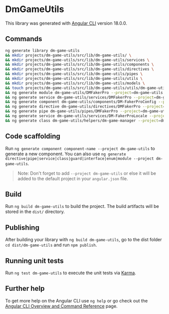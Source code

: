 # DmGameUtils

This library was generated with [Angular CLI](https://github.com/angular/angular-cli) version 18.0.0.

## Commands

```bash
ng generate library dm-game-utils
&& mkdir projects/dm-game-utils/src/lib/dm-game-utils/ \
&& mkdir projects/dm-game-utils/src/lib/dm-game-utils/services \
&& mkdir projects/dm-game-utils/src/lib/dm-game-utils/components \
&& mkdir projects/dm-game-utils/src/lib/dm-game-utils/directives \
&& mkdir projects/dm-game-utils/src/lib/dm-game-utils/pipes \
&& mkdir projects/dm-game-utils/src/lib/dm-game-utils/utils \
&& mkdir projects/dm-game-utils/src/lib/dm-game-utils/models \
&& touch projects/dm-game-utils/src/lib/dm-game-utils/utils/dm-game-utils-utils\
&& ng generate module dm-game-utils/DMFakerPro --project=dm-game-utils  \
&& ng generate service dm-game-utils/services/DMFakerPro --project=dm-game-utils \
&& ng generate component dm-game-utils/components/DM-FakerProConfig --project=dm-game-utils \
&& ng generate directive dm-game-utils/directives/DMFakerPro --project=dm-game-utils \
&& ng generate pipe dm-game-utils/pipes/DMFakerPro --project=dm-game-utils \
&& ng generate service dm-game-utils/services/DM-FakerProLocale --project=dm-game-utils
&& ng generate class dm-game-utils/helpers/dm-game-manager --project=dm-game-utils
```

## Code scaffolding

Run `ng generate component component-name --project dm-game-utils` to generate a new component. You can also use `ng generate directive|pipe|service|class|guard|interface|enum|module --project dm-game-utils`.

> Note: Don't forget to add `--project dm-game-utils` or else it will be added to the default project in your `angular.json` file.

## Build

Run `ng build dm-game-utils` to build the project. The build artifacts will be stored in the `dist/` directory.

## Publishing

After building your library with `ng build dm-game-utils`, go to the dist folder `cd dist/dm-game-utils` and run `npm publish`.

## Running unit tests

Run `ng test dm-game-utils` to execute the unit tests via [Karma](https://karma-runner.github.io).

## Further help

To get more help on the Angular CLI use `ng help` or go check out the [Angular CLI Overview and Command Reference](https://angular.dev/tools/cli) page.
